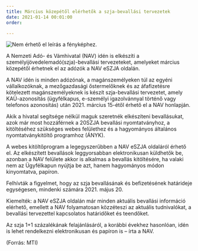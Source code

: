 ```yaml
---
title: Március közepétől elérhetők a szja-bevallási tervezetek
date: 2021-01-14 00:01:00
order: 

---
```

![Nem érhető el leírás a fényképhez.](https://scontent-vie1-1.xx.fbcdn.net/v/t1.0-9/139227023_1131769767255860_9191332313014833082_n.png?_nc_cat=104&ccb=2&_nc_sid=730e14&_nc_ohc=OhRefaoDhwAAX9VdYP0&_nc_ht=scontent-vie1-1.xx&oh=bfbfaaaac9e3515687cfc4730293106a&oe=6034B727)

A Nemzeti Adó- és Vámhivatal (NAV) idén is elkészíti a személyijövedelemadó(szja)-bevallási tervezeteket, amelyeket március közepétől érhetnek el az adózók a NAV eSZJA oldalán.

A NAV idén is minden adózónak, a magánszemélyeken túl az egyéni vállalkozóknak, a mezőgazdasági őstermelőknek és az áfafizetésre kötelezett magánszemélyeknek is készít szja-bevallási tervezetet, amely KAÜ-azonosítás (ügyfélkapus, e-személyi igazolvánnyal történő vagy telefonos azonosítás) után 2021. március 15-étől érhető el a NAV honlapján.

Akik a hivatal segítsége nélkül maguk szeretnék elkészíteni bevallásukat, azok már most hozzáférnek a 20SZJA bevallási nyomtatványhoz, a kitöltéséhez szükséges webes felülethez és a hagyományos általános nyomtatványkitöltő programhoz (ÁNYK).

A webes kitöltőprogram a legegyszerűbben a NAV eSZJA oldaláról érhető el. Az elkészített bevallások leggyorsabban elektronikusan küldhetők be, azonban a NAV felülete akkor is alkalmas a bevallás kitöltésére, ha valaki nem az Ügyfélkapun nyújtja be azt, hanem hagyományos módon kinyomtatva, papíron.

Felhívták a figyelmet, hogy az szja bevallásának és befizetésének határideje egységesen, mindenki számára 2021. május 20.

Kiemelték: a NAV eSZJA oldalán már minden aktuális bevallási információ elérhető, emellett a NAV folyamatosan közzéteszi az aktuális tudnivalókat, a bevallási tervezettel kapcsolatos határidőket és teendőket.

Az szja 1+1 százalékának felajánlásáról, a korábbi évekhez hasonlóan, idén is lehet rendelkezni elektronikusan és papíron is – írta a NAV.

(Forrás: MTI)